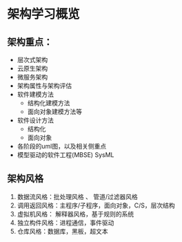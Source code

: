 # 架构学习概览

## 架构重点：

- 层次式架构
- 云原生架构
- 微服务架构
- 架构属性与架构评估
- 软件建模方法
  - 结构化建模方法
  - 面向对象建模方法等
- 软件设计方法
  - 结构化
  - 面向对象
- 各阶段的uml图，以及相关侧重点
- 模型驱动的软件工程(MBSE) SysML  

## 架构风格

1. 数据流风格：批处理风格  、 管道/过滤器风格
2. 调用返回风格：主程序/子程序，面向对象，C/S，层次结构
3. 虚拟机风格： 解释器风格，基于规则的系统
4. 独立构件风格：进程通信，事件驱动
5. 仓库风格：数据库，黑板，超文本